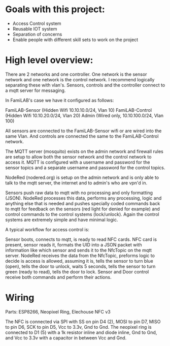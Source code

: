 # Goals with this project:

* Access Control system
* Reusable IOT system
* Separation of concerns
* Enable people with different skill sets to work on the project

# High level overview:

There are 2 networks and one controller. One network is the sensor network and one network is the control network. I recommend logically separating these with vlan's. Sensors, controls and the controller connect to a mqtt server for messaging.

In FamiLAB's case we have it configured as follows:

FamiLAB-Sensor (Hidden Wifi 10.10.10.0/24, Vlan 10)
FamiLAB-Control (Hidden Wifi 10.10.20.0/24, Vlan 20)
Admin (Wired only, 10.10.100.0/24, Vlan 100)

All sensors are connected to the FamiLAB-Sensor wifi or are wired into the same Vlan. And controls are connected the same to the FamiLAB-Control network.

The MQTT server (mosquito) exists on the admin network and firewall rules are setup to allow both the sensor network and the control network to access it. MQTT is configured with a username and password for the sensor topics and a separate username and password for the control topics.

NodeRed (nodered.org) is setup on the admin network and is only able to talk to the mqtt server, the internet and to admin's who are vpn'd in.

Sensors push raw data to mqtt with no processing and only formatting (JSON). NodeRed processes this data, performs any processing, logic and anything else that is needed and pushes specially coded commands back to mqtt for feedback on the sensors (red light for denied for example) and control commands to the control systems (lock/unlock). Again the control systems are extremely simple and have minimal logic.

A typical workflow for access control is:

Sensor boots, connects to mqtt, is ready to read NFC cards.
NFC card is present, sensor reads it, formats the UID into a JSON packet with information like which sensor and sends it to the NfcTopic on the mqtt server.
NodeRed receives the data from the NfcTopic, preforms logic to decide is access is allowed, assuming it is, tells the sensor to turn blue (open), tells the door to unlock, waits 5 seconds, tells the sensor to turn green (ready to read), tells the door to lock.
Sensor and Door control receive both commands and perform their actions.

# Wiring

Parts: ESP8266, Neopixel Ring, Elechouse NFC v3

The NFC is connected via SPI with SS on pin D4 (2), MOSI to pin D7, MISO to pin D6, SCK to pin D5, Vcc to 3.3v, Gnd to Gnd.
The neopixel ring is connected to D1 (5) with a 1k resistor inline and diode inline, Gnd to Gnd, and Vcc to 3.3v with a capacitor in between Vcc and Gnd.
